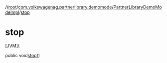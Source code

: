 //[root](../../../index.md)/[com.volkswagenag.partnerlibrary.demomode](../index.md)/[PartnerLibraryDemoModeImpl](index.md)/[stop](stop.md)

# stop

[JVM]\

public void[stop](stop.md)()
